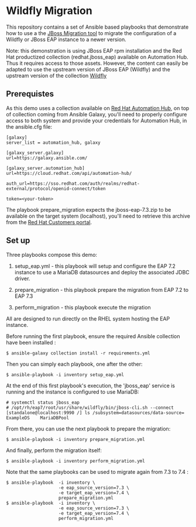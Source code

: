 Wildfly Migration
=================

This repository contains a set of Ansible based playbooks that demonstrate how to use a the [JBoss Migration tool](https://access.redhat.com/documentation/en-us/red_hat_jboss_enterprise_application_platform/7.1/html/using_the_jboss_server_migration_tool/index) to migrate the configuration of a Wildfly or JBoss EAP
instance to a newer version.

Note: this demonstration is using JBoss EAP rpm installation and the Red Hat productized collection (redhat.jboss_eap) available on Automation Hub. Thus it requires access to those assets. However, the content can easily be adapted to use the upstream version of JBoss EAP (Wildfly) and the upstream version of the collection [Wildfly](https://github.com/middleware_automation/wildfly)

## Prerequistes

As this demo uses a collection available on [Red Hat Automation Hub](https://www.ansible.com/products/automation-hub), on top of collection coming from Ansible Galaxy, you'll need to properly configure access to both system and provide your credentials for Automation Hub, in the ansible.cfg file:

    [galaxy]
    server_list = automation_hub, galaxy

    [galaxy_server.galaxy]
    url=https://galaxy.ansible.com/

    [galaxy_server.automation_hub]
    url=https://cloud.redhat.com/api/automation-hub/

    auth_url=https://sso.redhat.com/auth/realms/redhat-external/protocol/openid-connect/token

    token=<your-token>

The playbook prepare_migration expects the jboss-eap-7.3.zip to be available on the target system (localhost), you'll need to retrieve this archive from the [Red Hat Customers portal](https://access.redhat.com/).

## Set up

Three playbooks compose this demo:

1. setup_eap.yml - this playbook will setup and configure the EAP 7.2 instance to use a MariaDB datasources and deploy the associated JDBC driver.

2. prepare_migration - this playbook prepare the migration from EAP 7.2 to EAP 7.3

3. perform_migration - this playbook execute the migration

All are designed to run directly on the RHEL system hosting the EAP instance.

Before running the first playbook, ensure the required Ansible collection have been installed :

    $ ansible-galaxy collection install -r requirements.yml

Then you can simply each playbook, one after the other:

    $ ansible-playbook -i inventory setup_eap.yml

At the end of this first playbook's execution, the 'jboss_eap' service is running and the instance is configured to use MariaDB:

    # systemctl status jboss_eap
	# /opt/rh/eap7/root/usr/share/wildfly/bin/jboss-cli.sh --connect
	[standalone@localhost:9990 /] ls /subsystem=datasources/data-source=
	ExampleDS    MariaDBPool

From there, you can use the next playbook to prepare the migration:

	$ ansible-playbook -i inventory prepare_migration.yml

And finally, perform the migration itself:

	$ ansible-playbook -i inventory perform_migration.yml

Note that the same playbooks can be used to migrate again from 7.3 to 7.4 :

	$ ansible-playbook  -i inventory \
                        -e eap_source_version=7.3 \
                 		-e target_eap_version=7.4 \
                 		prepare_migration.yml
	$ ansible-playbook 	-i inventory \
                        -e eap_source_version=7.3 \
                 		-e target_eap_version=7.4 \
                 		perform_migration.yml
